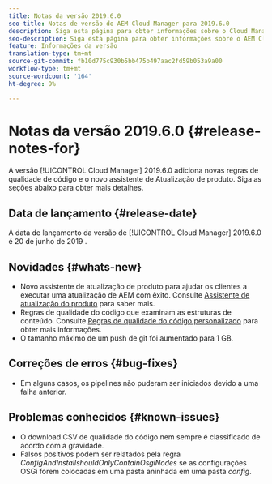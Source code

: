 ```yaml
---
title: Notas da versão 2019.6.0
seo-title: Notas de versão do AEM Cloud Manager para 2019.6.0
description: Siga esta página para obter informações sobre o Cloud Manager Versão 2019.6.0.
seo-description: Siga esta página para obter informações sobre o AEM Cloud Manager Versão 2019.6.0.
feature: Informações da versão
translation-type: tm+mt
source-git-commit: fb10d775c930b5bb475b497aac2fd59b053a9a00
workflow-type: tm+mt
source-wordcount: '164'
ht-degree: 9%

---
```


# Notas da versão 2019.6.0 {#release-notes-for}

A versão [!UICONTROL Cloud Manager] 2019.6.0 adiciona novas regras de qualidade de código e o novo assistente de Atualização de produto. Siga as seções abaixo para obter mais detalhes.

## Data de lançamento {#release-date}

A data de lançamento da versão de [!UICONTROL Cloud Manager] 2019.6.0 é 20 de junho de 2019 .

## Novidades {#whats-new}

* Novo assistente de atualização de produto para ajudar os clientes a executar uma atualização de AEM com êxito. Consulte [Assistente de atualização do produto](overview-productupdate-wizard.md) para saber mais.
* Regras de qualidade do código que examinam as estruturas de conteúdo. Consulte [Regras de qualidade do código personalizado](custom-code-quality-rules.md) para obter mais informações.
* O tamanho máximo de um push de git foi aumentado para 1 GB.

## Correções de erros {#bug-fixes}

* Em alguns casos, os pipelines não puderam ser iniciados devido a uma falha anterior.

## Problemas conhecidos {#known-issues}

* O download CSV de qualidade do código nem sempre é classificado de acordo com a gravidade.
* Falsos positivos podem ser relatados pela regra *ConfigAndInstallshouldOnlyContainOsgiNodes* se as configurações OSGi forem colocadas em uma pasta aninhada em uma pasta *config*.